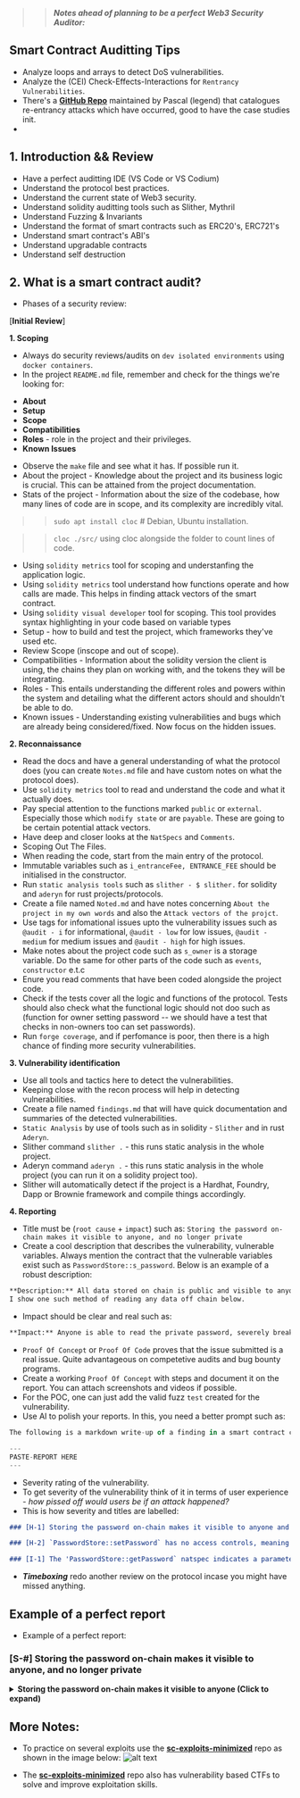
>> ***Notes ahead of planning to be a perfect Web3 Security Auditor:***

## Smart Contract Auditting Tips
- Analyze loops and arrays to detect DoS vulnerabilities.
- Analyze the (CEI) Check-Effects-Interactions for `Rentrancy Vulnerabilities`.
- There's a **[GitHub Repo](https://github.com/pcaversaccio/reentrancy-attacks)** maintained by Pascal (legend) that catalogues re-entrancy attacks which have occurred, good to have the case studies init.
- 


## 1. Introduction && Review
- Have a perfect auditting IDE (VS Code or VS Codium)
- Understand the protocol best practices.
- Understand the current state of Web3 security.
- Understand solidity auditting tools such as Slither, Mythril
- Understand Fuzzing & Invariants
- Understand the format of smart contracts such as ERC20's, ERC721's
- Understand smart contract's ABI's
- Understand upgradable contracts
- Understand self destruction

## 2. What is a smart contract audit?
- Phases of a security review:

[**Initial Review**] 

**1. Scoping**
- Always do security reviews/audits on `dev isolated environments` using `docker containers`.
- In the project `README.md` file, remember and check for the things we're looking for:
* **About**
* **Setup**
* **Scope**
* **Compatibilities**
* **Roles** - role in the project and their privileges.
* **Known Issues**
- Observe the `make` file and see what it has. If possible run it.
- About the project - Knowledge about the project and its business logic is crucial. This can be attained from the project documentation.
- Stats of the project - Information about the size of the codebase, how many lines of code are in scope, and its complexity are incredibly vital.
>> `sudo apt install cloc` # Debian, Ubuntu installation.

>> `cloc ./src/` using cloc alongside the folder to count lines of code.
- Using `solidity metrics` tool for scoping and understanfing the application logic.
- Using `solidity metrics` tool understand how functions operate and how calls are made. This helps in finding attack vectors of the smart contract.
- Using `solidity visual developer` tool for scoping. This tool provides syntax highlighting in your code based on variable types
- Setup - how to build and test the project, which frameworks they've used etc.
- Review Scope (inscope and out of scope).
- Compatibilities - Information about the solidity version the client is using, the chains they plan on working with, and the tokens they will be integrating.
- Roles - This entails understanding the different roles and powers within the system and detailing what the different actors should and shouldn't be able to do.
- Known issues - Understanding existing vulnerabilities and bugs which are already being considered/fixed. Now focus on the hidden issues.

**2. Reconnaissance**
- Read the docs and have a general understanding of what the protocol does (you can create `Notes.md` file and have custom notes on what the protocol does).
- Use `solidity metrics` tool to read and understand the code and what it actually does.
- Pay special attention to the functions marked `public` or `external`. Especially those which `modify state` or are `payable`. These are going to be certain potential attack vectors.
- Have deep and closer looks at the `NatSpecs` and `Comments`.
- Scoping Out The Files.
- When reading the code, start from the main entry of the protocol.
- Immutable variables such as `i_entranceFee, ENTRANCE_FEE` should be initialised in the constructor.
- Run `static analysis tools` such as `slither - $ slither.` for solidity and `aderyn` for rust projects/protocols.
- Create a file named `Noted.md` and have notes concerning `About the project in my own words` and also the `Attack vectors of the projct`.
- Use tags for infomational issues upto the vulnerability issues such as `@audit - i` for informational, `@audit - low` for low issues, `@audit - medium` for medium issues and `@audit - high` for high issues.
- Make notes about the project code such as `s_owner` is a storage variable. Do the same for other parts of the code such as `events`, `constructor` e.t.c
- Enure you read comments that have been coded alongside the project code.
- Check if the tests cover all the logic and functions of the protocol. Tests should also check what the functional logic should not doo such as (function for owner setting password -- we should have a test that checks in non-owners too can set passwords).
- Run `forge coverage`, and if perfomance is poor, then there is a high chance of finding more security vulnerabilities.

**3. Vulnerability identification**
- Use all tools and tactics here to detect the vulnerabilities.
- Keeping close with the recon process will help in detecting vulnerabilities.
- Create a file named `findings.md` that will have quick documentation and summaries of the detected vulnerabilities.
- `Static Analysis` by use of tools such as in solidity - `Slither` and in rust `Aderyn`.
- Slither command `slither .` - this runs static analysis in the whole project.
- Aderyn command `aderyn .` - this runs static analysis in the whole project (you can run it on a solidity project too).
- Slither will automatically detect if the project is a Hardhat, Foundry, Dapp or Brownie framework and compile things accordingly.

**4. Reporting**
- Title must be (`root cause` + `impact`) such as: `Storing the password on-chain makes it visible to anyone, and no longer private`
- Create a cool description that describes the vulnerability, vulnerable variables. Always mention the contract that the vulnerable variables exist such as `PasswordStore::s_password`. Below is an example of a robust description:
```md
**Description:** All data stored on chain is public and visible to anyone. The `PasswordStore::s_password` variable is intended to be hidden and only accessible by the owner through the `PasswordStore::getPassword` function.
I show one such method of reading any data off chain below.
```
- Impact should be clear and real such as:
```md
**Impact:** Anyone is able to read the private password, severely breaking the functionality of the protocol.
```
- `Proof Of Concept` or `Proof Of Code` proves that the issue submitted is a real issue. Quite advantageous on competetive audits and bug bounty programs.
- Create a working `Proof Of Concept` with steps and document it on the report. You can attach screenshots and videos if possible.
- For the POC, one can just add the valid fuzz `test` created for the vulnerability.
- Use AI to polish your reports. In this, you need a better prompt such as:
```js
The following is a markdown write-up of a finding in a smart contract codebase, can you help me make sure it is grammatically correct and formatted nicely?

---
PASTE-REPORT HERE
---
```
- Severity rating of the vulnerability.
- To get severity of the vulnerability think of it in terms of user experience - _how pissed off would users be if an attack happened?_
- This is how severity and titles are labelled:
```md
### [H-1] Storing the password on-chain makes it visible to anyone and no longer private

### [H-2] `PasswordStore::setPassword` has no access controls, meaning a non-owner could change the password

### [I-1] The 'PasswordStore::getPassword` natspec indicates a parameter that doesn't exist, causing the natspec to be incorrect
```
- ***Timeboxing*** redo another review on the protocol incase you might have missed anything.


## Example of a perfect report
- Example of a perfect report:

### [S-#] Storing the password on-chain makes it visible to anyone, and no longer private

<details>
<summary><strong>Storing the password on-chain makes it visible to anyone (Click to expand)</strong></summary>

**Description:**
- All data stored on chain is public and visible to anyone. The `PasswordStore::s_password` variable is intended to be hidden and only accessible by the owner through the `PasswordStore::getPassword` function.
- I show one such method of reading any data off chain below.

**Impact:**
- Anyone is able to read the private password, severely breaking the functionality of the protocol.

**Proof of Concept:**
The below test case shows how anyone could read the password directly from the blockchain. We use foundry's cast tool to read directly from the storage of the contract, without being the owner.

1. Create a locally running chain
```bash
make anvil
```

2. Deploy the contract to the chain
```bash
make deploy
```

3. Run the storage tool
   - We use 1 because that's the storage slot of s_password in the contract.
```bash
cast storage <ADDRESS_HERE> 1 --rpc-url http://127.0.0.1:8545
```

You'll get an output that looks like this:
```
0x6d7950617373776f726400000000000000000000000000000000000000000014
```

You can then parse that hex to a string with:
```bash
cast parse-bytes32-string 0x6d7950617373776f726400000000000000000000000000000000000000000014
```

And get an output of:
```
myPassword
```

**Recommended Mitigation:**
- Due to this, the overall architecture of the contract should be rethought. One could encrypt the password off-chain, and then store the encrypted password on-chain. This would require the user to remember another password off-chain to decrypt the stored password. However, you're also likely want to remove the view function as you wouldn't want the user to accidentally send a transaction with this decryption key.

</details>


## More Notes:
- To practice on several exploits use the **[sc-exploits-minimized](https://github.com/Cyfrin/sc-exploits-minimized)** repo as shown in the image below:
![alt text](<Advanced/Smart Contract Security/S3 Your First Audit/Images/image copy 14.png>)

- The **[sc-exploits-minimized](https://github.com/Cyfrin/sc-exploits-minimized)** repo also has vulnerability based CTFs to solve and improve exploitation skills.
